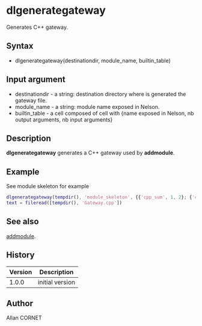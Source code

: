 

# dlgenerategateway

Generates C++ gateway.

## Syntax

- dlgenerategateway(destinationdir, module_name, builtin_table)

## Input argument

 - destinationdir - a string: destination directory where is generated the gateway file.
 - module_name - a string: module name exposed in Nelson.
 - builtin_table - a cell composed of cell with {name exposed in Nelson, nb output arguments, nb input arguments}

## Description


  <p><b>dlgenerategateway</b> generates a C++ gateway used by <b>addmodule</b>.</p>


## Example

See module skeleton for example
```matlab
dlgenerategateway(tempdir(), 'module_skeleton', {{'cpp_sum', 1, 2}; {'cpp_sub', 2, 3}});
text = fileread([tempdir(), 'Gateway.cpp'])
```

## See also

[addmodule](../modules_manager/addmodule.md).
## History

|Version|Description|
|------|------|
|1.0.0|initial version|


## Author

Allan CORNET



